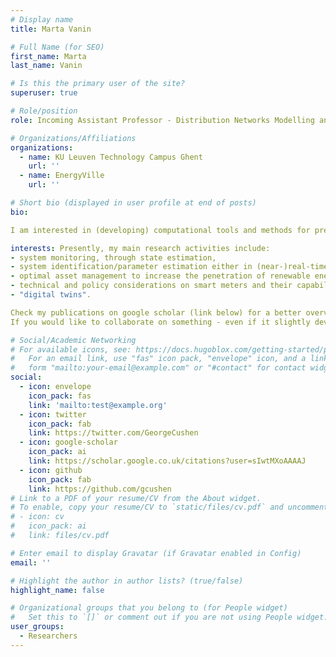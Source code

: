 ```yaml
---
# Display name
title: Marta Vanin

# Full Name (for SEO)
first_name: Marta
last_name: Vanin

# Is this the primary user of the site?
superuser: true

# Role/position
role: Incoming Assistant Professor - Distribution Networks Modelling and Optimization, Energy Management

# Organizations/Affiliations
organizations:
  - name: KU Leuven Technology Campus Ghent 
    url: ''
  - name: EnergyVille
    url: ''

# Short bio (displayed in user profile at end of posts)
bio:

I am interested in (developing) computational tools and methods for pretty much all-things (electricity) distribution system modelling and optimization. In particular, my main interests and expertise lie in the exploitation of digital measurements to achieve a better understanding of the network state and physical properties, as well as the development of solutions that improve current network management practices. As a general rule, I favor exact methods, unless there really is a strong case for approximations or heuristics, and solutions that are applicable to generic real-life distribution networks.

interests: Presently, my main research activities include: 
- system monitoring, through state estimation, 
- system identification/parameter estimation either in (near-)real-time or with historical data,
- optimal asset management to increase the penetration of renewable energy resources without causing congestion,
- technical and policy considerations on smart meters and their capabilities,
- "digital twins".

Check my publications on google scholar (link below) for a better overview of my research activities/expertise.
If you would like to collaborate on something - even if it slightly deviates from the topics above -, or if you would like to do a PhD with me, just send me an e-mail to check mutual interest and time availability.

# Social/Academic Networking
# For available icons, see: https://docs.hugoblox.com/getting-started/page-builder/#icons
#   For an email link, use "fas" icon pack, "envelope" icon, and a link in the
#   form "mailto:your-email@example.com" or "#contact" for contact widget.
social:
  - icon: envelope
    icon_pack: fas
    link: 'mailto:test@example.org'
  - icon: twitter
    icon_pack: fab
    link: https://twitter.com/GeorgeCushen
  - icon: google-scholar
    icon_pack: ai
    link: https://scholar.google.co.uk/citations?user=sIwtMXoAAAAJ
  - icon: github
    icon_pack: fab
    link: https://github.com/gcushen
# Link to a PDF of your resume/CV from the About widget.
# To enable, copy your resume/CV to `static/files/cv.pdf` and uncomment the lines below.
# - icon: cv
#   icon_pack: ai
#   link: files/cv.pdf

# Enter email to display Gravatar (if Gravatar enabled in Config)
email: ''

# Highlight the author in author lists? (true/false)
highlight_name: false

# Organizational groups that you belong to (for People widget)
#   Set this to `[]` or comment out if you are not using People widget.
user_groups:
  - Researchers
---
```

